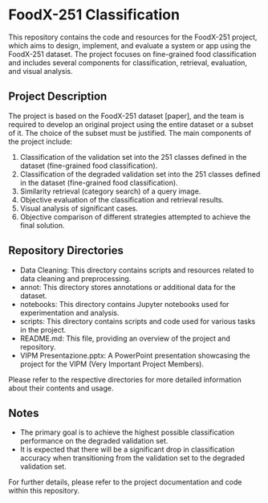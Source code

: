 # FoodX-251 Classification

This repository contains the code and resources for the FoodX-251 project, which aims to design, implement, and evaluate a system or app using the FoodX-251 dataset. The project focuses on fine-grained food classification and includes several components for classification, retrieval, evaluation, and visual analysis.

## Project Description

The project is based on the FoodX-251 dataset [paper], and the team is required to develop an original project using the entire dataset or a subset of it. The choice of the subset must be justified. The main components of the project include:

1. Classification of the validation set into the 251 classes defined in the dataset (fine-grained food classification).
2. Classification of the degraded validation set into the 251 classes defined in the dataset (fine-grained food classification).
3. Similarity retrieval (category search) of a query image.
4. Objective evaluation of the classification and retrieval results.
5. Visual analysis of significant cases.
6. Objective comparison of different strategies attempted to achieve the final solution.

## Repository Directories

- Data Cleaning: This directory contains scripts and resources related to data cleaning and preprocessing.
- annot: This directory stores annotations or additional data for the dataset.
- notebooks: This directory contains Jupyter notebooks used for experimentation and analysis.
- scripts: This directory contains scripts and code used for various tasks in the project.
- README.md: This file, providing an overview of the project and repository.
- VIPM Presentazione.pptx: A PowerPoint presentation showcasing the project for the VIPM (Very Important Project Members).

Please refer to the respective directories for more detailed information about their contents and usage.

## Notes

- The primary goal is to achieve the highest possible classification performance on the degraded validation set.
- It is expected that there will be a significant drop in classification accuracy when transitioning from the validation set to the degraded validation set.

For further details, please refer to the project documentation and code within this repository.
